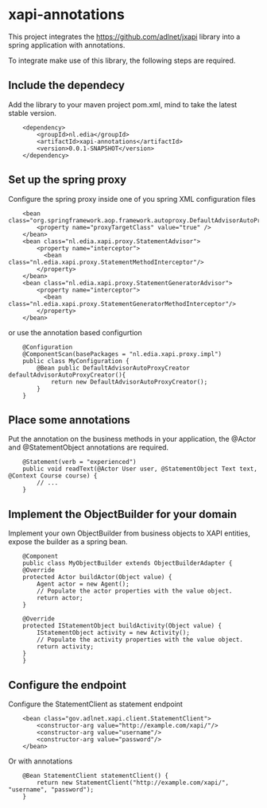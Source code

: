 # xapi-annotations

This project integrates the https://github.com/adlnet/jxapi library into a spring application with annotations.

To integrate make use of this library, the following steps are required.

## Include the dependecy
Add the library to your maven project pom.xml, mind to take the latest stable version.
```
	<dependency>
		<groupId>nl.edia</groupId>
		<artifactId>xapi-annotations</artifactId>
		<version>0.0.1-SNAPSHOT</version>
	</dependency>
```


## Set up the spring proxy
Configure the spring proxy inside one of you spring XML configuration files
```
	<bean class="org.springframework.aop.framework.autoproxy.DefaultAdvisorAutoProxyCreator">
		<property name="proxyTargetClass" value="true" />
	</bean>
	<bean class="nl.edia.xapi.proxy.StatementAdvisor">
		<property name="interceptor">
		  <bean class="nl.edia.xapi.proxy.StatementMethodInterceptor"/>
		</property>
	</bean>
	<bean class="nl.edia.xapi.proxy.StatementGeneratorAdvisor">
		<property name="interceptor">
		  <bean class="nl.edia.xapi.proxy.StatementGeneratorMethodInterceptor"/>
		</property>
	</bean>
````
or use the annotation based configurtion
```
	@Configuration
	@ComponentScan(basePackages = "nl.edia.xapi.proxy.impl")
	public class MyConfiguration {
		@Bean public DefaultAdvisorAutoProxyCreator defaultAdvisorAutoProxyCreator(){
			return new DefaultAdvisorAutoProxyCreator();
		}
	}
```

## Place some annotations
Put the annotation on the business methods in your application, the @Actor and @StatementObject annotations are required.
```
	@Statement(verb = "experienced")
	public void readText(@Actor User user, @StatementObject Text text, @Context Course course) {
		// ...
	}
```

## Implement the ObjectBuilder for your domain
Implement your own ObjectBuilder from business objects to XAPI entities, expose the builder as a spring bean.
```
	@Component
	public class MyObjectBuilder extends ObjectBuilderAdapter {
	@Override
	protected Actor buildActor(Object value) {
		Agent actor = new Agent();
		// Populate the actor properties with the value object.
		return actor;
	}

	@Override
	protected IStatementObject buildActivity(Object value) {
		IStatementObject activity = new Activity();
		// Populate the activity properties with the value object.
		return activity;
	}
	}
```

## Configure the endpoint
Configure the StatementClient as statement endpoint
```
	<bean class="gov.adlnet.xapi.client.StatementClient">
		<constructor-arg value="http://example.com/xapi/"/>
		<constructor-arg value="username"/>
		<constructor-arg value="password"/>
	</bean>
```
Or with annotations
```
	@Bean StatementClient statementClient() {
		return new StatementClient("http://example.com/xapi/", "username", "password");
	}
```
